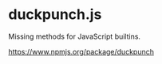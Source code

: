 duckpunch.js
============

Missing methods for JavaScript builtins.

https://www.npmjs.org/package/duckpunch
